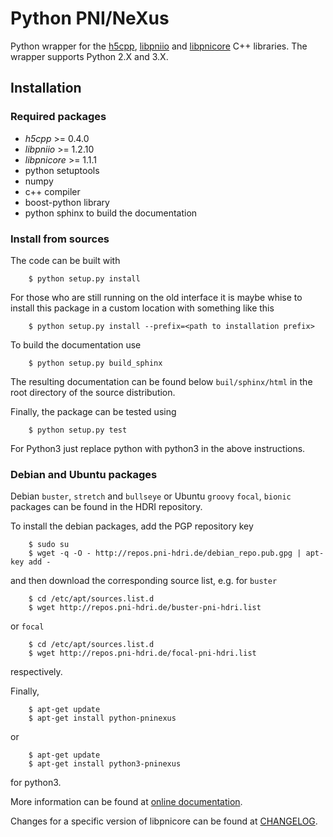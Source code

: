 # Python PNI/NeXus

Python wrapper for the [h5cpp](https://github.com/ess-dmsc/h5cpp), [libpniio](https://github.com/pni-libraries/libpniio) and [libpnicore](https://github.com/pni-libraries/libpnicore) C++ libraries.
The wrapper supports Python 2.X and 3.X.

## Installation

### Required packages

* *h5cpp*  >= 0.4.0
* *libpniio* >= 1.2.10
* *libpnicore* >= 1.1.1
* python setuptools
* numpy
* c++ compiler
* boost-python library
* python sphinx to build the documentation


### Install from sources

The code can be built with

```
    $ python setup.py install
```

For those who are still running on the old interface it is maybe whise to
install this package in a custom location with something like this

```
    $ python setup.py install --prefix=<path to installation prefix>
```

To build the documentation use

```
    $ python setup.py build_sphinx
```

The resulting documentation can be found below `buil/sphinx/html` in the root
directory of the source distribution.

Finally, the package can be tested using

```
    $ python setup.py test
```

For Python3 just replace python with python3 in the above instructions.


### Debian and Ubuntu packages

Debian `buster`, `stretch` and `bullseye` or Ubuntu  `groovy` `focal`, `bionic` packages can be found in the HDRI repository.

To install the debian packages, add the PGP repository key

```
    $ sudo su
    $ wget -q -O - http://repos.pni-hdri.de/debian_repo.pub.gpg | apt-key add -
```

and then download the corresponding source list, e.g.
for `buster`

```
    $ cd /etc/apt/sources.list.d
    $ wget http://repos.pni-hdri.de/buster-pni-hdri.list
```

or `focal`

```
    $ cd /etc/apt/sources.list.d
    $ wget http://repos.pni-hdri.de/focal-pni-hdri.list
```
respectively.

Finally,

```
    $ apt-get update
    $ apt-get install python-pninexus
```

or

```
    $ apt-get update
    $ apt-get install python3-pninexus
```

for python3.

More information can be found at [online documentation](https://pni-libraries.github.io/python-pninexus/index.html).

Changes for a specific version of libpnicore can be found
at [CHANGELOG](https://github.com/pni-libraries/libpnicore/blob/develop/CHANGELOG.md).
